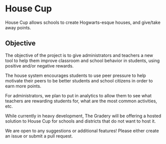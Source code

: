 # House Cup

House Cup allows schools to create Hogwarts-esque houses, and give/take away points.

## Objective

The objective of the project is to give administrators and teachers a new tool to help them improve classroom and school behavior in students, using positive and/or negative rewards.

The house system encourages students to use peer pressure to help motivate their peers to be better students and school citizens in order to earn more points.

For administrators, we plan to put in analytics to allow them to see what teachers are rewarding students for, what are the most common activities, etc.

While currently in heavy development, The Gradery will be offering a hosted solution to House Cup for schools and districts that do not want to host it.

We are open to any suggestions or additional features! Please either create an issue or submit a pull request.